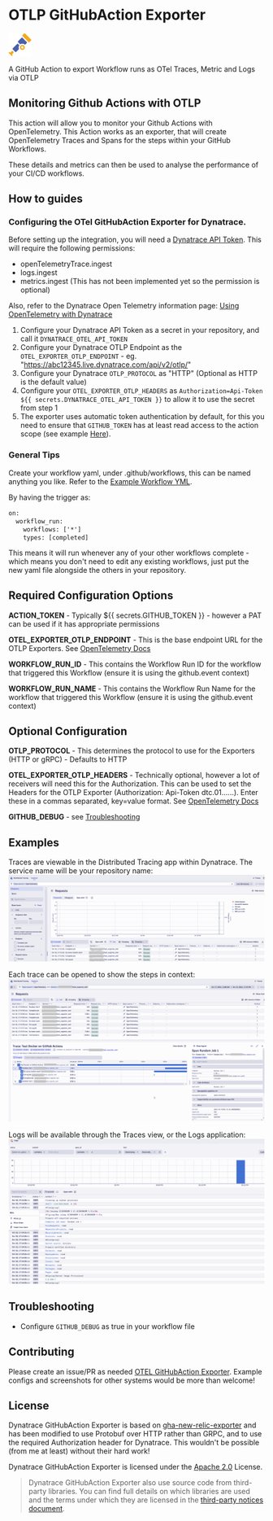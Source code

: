 # OTLP GitHubAction Exporter
<p float="left">
  <img src="images/opentelemetry-logo.png" alt="OpenTelemetry Logo" width="45" height="" style="background-color:white;">
</p>
A GitHub Action to export Workflow runs as OTel Traces, Metric and Logs via OTLP


## Monitoring Github Actions with OTLP
This action will allow you to monitor your Github Actions with OpenTelemetry.
This Action works as an exporter, that will create OpenTelemetry Traces and Spans for the steps within your GitHub Workflows.

These details and metrics can then be used to analyse the performance of your CI/CD workflows.


## How to guides

### Configuring the OTel GitHubAction Exporter for Dynatrace.

Before setting up the integration, you will need a [Dynatrace API Token](https://docs.dynatrace.com/docs/dynatrace-api/basics/dynatrace-api-authentication).
This will require the following permissions:
- openTelemetryTrace.ingest
- logs.ingest
- metrics.ingest (This has not been implemented yet so the permission is optional)

Also, refer to the Dynatrace Open Telemetry information page:
[Using OpenTelemetry with Dynatrace](https://docs.dynatrace.com/docs/get-started/opentelemetry)


1. Configure your Dynatrace API Token as a secret in your repository, and call it `DYNATRACE_OTEL_API_TOKEN`
2. Configure your Dynatrace OTLP Endpoint as the `OTEL_EXPORTER_OTLP_ENDPOINT` - eg. "https://abc12345.live.dynatrace.com/api/v2/otlp/"
3. Configure your Dynatrace `OTLP_PROTOCOL` as "HTTP" (Optional as HTTP is the default value)
4. Configure your `OTEL_EXPORTER_OTLP_HEADERS` as `Authorization=Api-Token ${{ secrets.DYNATRACE_OTEL_API_TOKEN }}` to allow it to use the secret from step 1
5. The exporter uses automatic token authentication by default, for this you need to ensure that `GITHUB_TOKEN` has at least read access to the action scope (see example [Here](OTLP-GitHubAction-Exporter.yaml.dynatrace.example?plain=1#L8)).

### General Tips
Create your workflow yaml, under .github/workflows, this can be named anything you like.
Refer to the [Example Workflow YML](OTLP-GitHubAction-Exporter.yaml.dynatrace.example).

By having the trigger as:
```
on:
  workflow_run:
    workflows: ['*']
    types: [completed]
```
This means it will run whenever any of your other workflows complete - which means you don't need to edit any existing workflows, just put the new yaml file alongside the others in your repository.

## Required Configuration Options
**ACTION_TOKEN** - Typically ${{ secrets.GITHUB_TOKEN }} - however a PAT can be used if it has appropriate permissions

**OTEL_EXPORTER_OTLP_ENDPOINT** - This is the base endpoint URL for the OTLP Exporters. See [OpenTelemetry Docs](https://opentelemetry.io/docs/languages/sdk-configuration/otlp-exporter/#otel_exporter_otlp_endpoint)

**WORKFLOW_RUN_ID** - This contains the Workflow Run ID for the workflow that triggered this Workflow (ensure it is using the github.event context)

**WORKFLOW_RUN_NAME** - This contains the Workflow Run Name for the workflow that triggered this Workflow (ensure it is using the github.event context)

## Optional Configuration
**OTLP_PROTOCOL** - This determines the protocol to use for the Exporters (HTTP or gRPC) - Defaults to HTTP

**OTEL_EXPORTER_OTLP_HEADERS** - Technically optional, however a lot of receivers will need this for the Authorization. This can be used to set the Headers for the OTLP Exporter (Authorization: Api-Token dtc.01......). Enter these in a commas separated, key=value format. See [OpenTelemetry Docs](https://opentelemetry.io/docs/languages/sdk-configuration/otlp-exporter/#otel_exporter_otlp_headers)

**GITHUB_DEBUG** - see [Troubleshooting](#Troubleshooting)

## Examples

Traces are viewable in the Distributed Tracing app within Dynatrace. The service name will be your repository name:
![DsitrubutedTraces](images/DistributedTraces.png)

Each trace can be opened to show the steps in context:
![SingleTrace](images/SingleTrace.png)

Logs will be available through the Traces view, or the Logs application:
![Logs](images/Logs.png)

## Troubleshooting 

- Configure `GITHUB_DEBUG` as true in your workflow file

## Contributing

Please create an issue/PR as needed [OTEL GitHubAction Exporter](/../../issues).
Example configs and screenshots for other systems would be more than welcome!

## License

Dynatrace GitHubAction Exporter is based on [gha-new-relic-exporter](https://github.com/newrelic-experimental/gha-new-relic-exporter/) and has been modified to use Protobuf over HTTP rather than GRPC, and to use the required Authorization header for Dynatrace. This wouldn't be possible (from me at least) without their hard work!

Dynatrace GitHubAction Exporter is licensed under the [Apache 2.0](http://apache.org/licenses/LICENSE-2.0.txt) License.

>Dynatrace GitHubAction Exporter also use source code from third-party libraries. You can find full details on which libraries are used and the terms under which they are licensed in the [third-party notices document](THIRDPARTYLICENSES).
